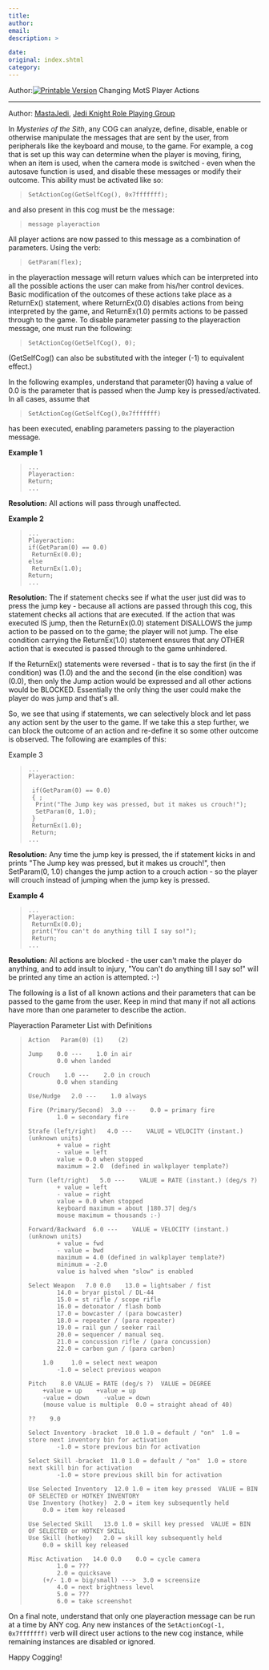 ```yaml
---
title: 
author: 
email: 
description: >

date: 
original: index.shtml
category: 
---
```


Author:[![Printable Version](/images/printable.gif)](tutorial_print.shtml)
Changing MotS Player Actions  

-----

Author: [MastaJedi](mailto:hill@golden.net), [Jedi Knight Role Playing
Group](http://www.jedilegacy.net/SWRPG/)  
  

In *Mysteries of the Sith*, any COG can analyze, define, disable, enable
or otherwise manipulate the messages that are sent by the user, from
peripherals like the keyboard and mouse, to the game. For example, a cog
that is set up this way can determine when the player is moving, firing,
when an item is used, when the camera mode is switched - even when the
autosave function is used, and disable these messages or modify their
outcome. This ability must be activated like so:

> 
> 
>     SetActionCog(GetSelfCog(), 0x7fffffff);

and also present in this cog must be the message:

> 
> 
>     message playeraction

All player actions are now passed to this message as a combination of
parameters. Using the verb:

> 
> 
>     GetParam(flex);

in the playeraction message will return values which can be interpreted
into all the possible actions the user can make from his/her control
devices. Basic modification of the outcomes of these actions take place
as a ReturnEx() statement, where ReturnEx(0.0) disables actions from
being interpreted by the game, and ReturnEx(1.0) permits actions to be
passed through to the game. To disable parameter passing to the
playeraction message, one must run the following:

> 
> 
>     SetActionCog(GetSelfCog(), 0);

(GetSelfCog() can also be substituted with the integer (-1) to
equivalent effect.)

In the following examples, understand that parameter(0) having a value
of 0.0 is the parameter that is passed when the Jump key is
pressed/activated. In all cases, assume that

> 
> 
>     SetActionCog(GetSelfCog(),0x7fffffff)

has been executed, enabling parameters passing to the playeraction
message.

<span class="underline"></span>

**Example 1**

> 
> 
>     ...
>     Playeraction:
>     Return;
>     ...

**Resolution:** All actions will pass through unaffected.

<span class="underline"></span>

**Example 2**

> 
> 
>     ...
>     Playeraction:
>     if(GetParam(0) == 0.0)
>      ReturnEx(0.0);
>     else
>      ReturnEx(1.0);
>     Return;
>     ...

**Resolution:** The if statement checks see if what the user just did
was to press the jump key - because all actions are passed through this
cog, this statement checks all actions that are executed. If the action
that was executed IS jump, then the ReturnEx(0.0) statement DISALLOWS
the jump action to be passed on to the game; the player will not jump.
The else condition carrying the ReturnEx(1.0) statement ensures that any
OTHER action that is executed is passed through to the game unhindered.

If the ReturnEx() statements were reversed - that is to say the first
(in the if condition) was (1.0) and the and the second (in the else
condition) was (0.0), then only the Jump action would be expressed and
all other actions would be BLOCKED. Essentially the only thing the user
could make the player do was jump and that's all.

So, we see that using if statements, we can selectively block and let
pass any action sent by the user to the game. If we take this a step
further, we can block the outcome of an action and re-define it so some
other outcome is observed. The following are examples of this:

<span class="underline"></span>

Example 3

> 
> 
>     ...
>     Playeraction:
>     
>      if(GetParam(0) == 0.0)
>      { ;
>       Print("The Jump key was pressed, but it makes us crouch!");
>       SetParam(0, 1.0);
>      }
>      ReturnEx(1.0);
>      Return;
>     ...

**Resolution:** Any time the jump key is pressed, the if statement kicks
in and prints "The Jump key was pressed, but it makes us crouch\!", then
SetParam(0, 1.0) changes the jump action to a crouch action - so the
player will crouch instead of jumping when the jump key is pressed.

<span class="underline">**Example 4**</span>

> 
> 
>     ...
>     Playeraction:
>      ReturnEx(0.0);
>      print("You can't do anything till I say so!");
>      Return;
>     ...

**Resolution:** All actions are blocked - the user can't make the player
do anything, and to add insult to injury, "You can't do anything till I
say so\!" will be printed any time an action is attempted. :-)

The following is a list of all known actions and their parameters that
can be passed to the game from the user. Keep in mind that many if not
all actions have more than one parameter to describe the action.

Playeraction Parameter List with Definitions

> 
> 
>     Action   Param(0) (1)    (2)
>     
>     Jump    0.0 ---    1.0 in air
>             0.0 when landed
>     
>     Crouch    1.0 ---    2.0 in crouch
>             0.0 when standing
>     
>     Use/Nudge   2.0 ---    1.0 always
>     
>     Fire (Primary/Second)  3.0 ---    0.0 = primary fire
>             1.0 = secondary fire
>     
>     Strafe (left/right)   4.0 ---    VALUE = VELOCITY (instant.) (unknown units)
>             + value = right
>             - value = left
>             value = 0.0 when stopped
>             maximum = 2.0  (defined in walkplayer template?)
>     
>     Turn (left/right)   5.0 ---    VALUE = RATE (instant.) (deg/s ?)
>             + value = left
>             - value = right
>             value = 0.0 when stopped
>             keyboard maximum = about |180.37| deg/s
>             mouse maximum = thousands :-)
>     
>     Forward/Backward  6.0 ---    VALUE = VELOCITY (instant.) (unknown units)
>             + value = fwd 
>             - value = bwd 
>             maximum = 4.0 (defined in walkplayer template?) 
>             minimum = -2.0  
>             value is halved when "slow" is enabled 
>     
>     Select Weapon   7.0 0.0    13.0 = lightsaber / fist 
>             14.0 = bryar pistol / DL-44 
>             15.0 = st rifle / scope rifle 
>             16.0 = detonator / flash bomb 
>             17.0 = bowcaster / (para bowcaster) 
>             18.0 = repeater / (para repeater) 
>             19.0 = rail gun / seeker rail 
>             20.0 = sequencer / manual seq. 
>             21.0 = concussion rifle / (para concussion) 
>             22.0 = carbon gun / (para carbon) 
>     
>         1.0     1.0 = select next weapon
>             -1.0 = select previous weapon
>     
>     Pitch    8.0 VALUE = RATE (deg/s ?)  VALUE = DEGREE
>         +value = up    +value = up
>         -value = down    -value = down
>         (mouse value is multiple  0.0 = straight ahead of 40)
>     
>     ??    9.0
>     
>     Select Inventory -bracket  10.0 1.0 = default / "on"  1.0 = store next inventory bin for activation
>             -1.0 = store previous bin for activation 
>     
>     Select Skill -bracket  11.0 1.0 = default / "on"  1.0 = store next skill bin for activation 
>             -1.0 = store previous skill bin for activation  
>     
>     Use Selected Inventory  12.0 1.0 = item key pressed  VALUE = BIN OF SELECTED or HOTKEY INVENTORY 
>     Use Inventory (hotkey)  2.0 = item key subsequently held 
>         0.0 = item key released 
>     
>     Use Selected Skill   13.0 1.0 = skill key pressed  VALUE = BIN OF SELECTED or HOTKEY SKILL 
>     Use Skill (hotkey)   2.0 = skill key subsequently held 
>         0.0 = skill key released 
>     
>     Misc Activation   14.0 0.0    0.0 = cycle camera 
>             1.0 = ??? 
>             2.0 = quicksave 
>         (+/- 1.0 = big/small) --->  3.0 = screensize 
>             4.0 = next brightness level 
>             5.0 = ??? 
>             6.0 = take screenshot

On a final note, understand that only one playeraction message can be
run at a time by ANY cog. Any new instances of the
`SetActionCog(-1, 0x7fffffff)` verb will direct user actions to the new
cog instance, while remaining instances are disabled or ignored.

Happy Cogging\!
